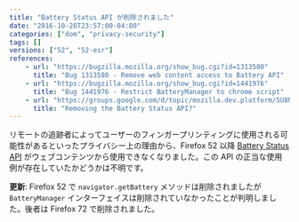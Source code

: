 ```yaml
---
title: "Battery Status API が削除されました"
date: "2016-10-28T23:57:00-04:00"
categories: ["dom", "privacy-security"]
tags: []
versions: ["52", "52-esr"]
references:
    - url: "https://bugzilla.mozilla.org/show_bug.cgi?id=1313580"
      title: "Bug 1313580 - Remove web content access to Battery API"
    - url: "https://bugzilla.mozilla.org/show_bug.cgi?id=1441976"
      title: "Bug 1441976 - Restrict BatteryManager to chrome script"
    - url: "https://groups.google.com/d/topic/mozilla.dev.platform/5U8NHoUY-1k/discussion"
      title: "Removing the Battery Status API?"
---
```

リモートの追跡者によってユーザーのフィンガープリンティングに使用される可能性があるといったプライバシー上の理由から、Firefox 52 以降 [Battery Status API](https://developer.mozilla.org/docs/Web/API/Battery_Status_API) がウェブコンテンツから使用できなくなりました。この API の正当な使用例が存在していたかどうかは不明です。

**更新**: Firefox 52 で `navigator.getBattery` メソッドは削除されましたが `BatteryManager` インターフェイスは削除されていなかったことが判明しました。後者は Firefox 72 で削除されました。
